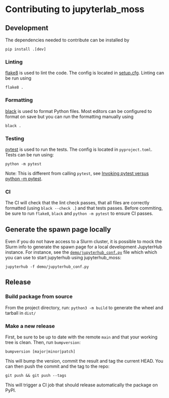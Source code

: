 # Contributing to jupyterlab_moss

## Development

The dependencies needed to contribute can be installed by

```
pip install .[dev]
```

### Linting

[flake8](https://flake8.pycqa.org/en/latest/index.html) is used to lint the
code. The config is located in [setup.cfg](./setup.cfg). Linting can be run
using

```
flake8 .
```

### Formatting

[black](https://black.readthedocs.io/en/stable/) is used to format Python files.
Most editors can be configured to format on save but you can run the formatting
manually using

```
black .
```

### Testing

[pytest](https://docs.pytest.org/en/latest/) is used to run the tests. The
config is located in `pyproject.toml`. Tests can be run using:

```
python -m pytest
```

Note: This is different from calling `pytest`, see
[Invoking pytest versus python -m pytest](https://docs.pytest.org/en/latest/explanation/pythonpath.html#invoking-pytest-versus-python-m-pytest).

### CI

The CI will check that the lint check passes, that all files are correctly
formatted (using `black --check .`) and that tests passes. Before commiting, be
sure to run `flake8`, `black` and `python -m pytest` to ensure CI passes.

## Generate the spawn page locally

Even if you do not have access to a Slurm cluster, it is possible to mock the
Slurm info to generate the spawn page for a local development JupyterHub
instance. For instance, see the
[`demo/jupyterhub_conf.py`](demo/jupyterhub_conf.py) file which which you can
use to start jupyterhub using jupyterhub_moss:

```
jupyterhub -f demo/jupyterhub_conf.py
```

## Release

### Build package from source

From the project directory, run: `python3 -m build` to generate the wheel and
tarball in `dist/`

### Make a new release

First, be sure to be up to date with the remote `main` and that your working
tree is clean. Then, run `bumpversion`:

```
bumpversion [major|minor|patch]
```

This will bump the version, commit the result and tag the current HEAD. You can
then push the commit and the tag to the repo:

```
git push && git push --tags
```

This will trigger a CI job that should release automatically the package on
PyPI.
